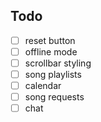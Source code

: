 ## Todo

- [ ] reset button
- [ ] offline mode
- [ ] scrollbar styling
- [ ] song playlists
- [ ] calendar
- [ ] song requests
- [ ] chat
